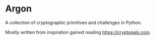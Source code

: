# Argon

A collection of cryptographic primitives and challenges in Python.

Mostly written from inspiration gained reading https://cryptopals.com.
